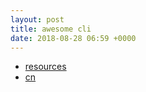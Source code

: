 ```yaml
---
layout: post
title: awesome cli
date: 2018-08-28 06:59 +0000
---
```



* [resources](https://www.ostechnix.com/collection-useful-bash-scripts-heavy-commandline-users/)
* [cn](http://blog.jobbole.com/114303/)